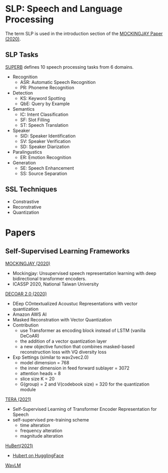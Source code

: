 # SLP: Speech and Language Processing
The term SLP is used in the introduction section of the
[MOCKINGJAY Paper (2020)](https://arxiv.org/pdf/1910.12638.pdf).

## SLP Tasks
[SUPERB](https://superbbenchmark.org/tasks) defines 10 speech processing tasks from 6 domains.
- Recognition
  - ASR: Automatic Speech Recognition
  - PR: Phoneme Recognition
- Detection
  - KS: Keyword Spotting
  - QbE: Query by Example
- Semantics
  - IC: Intent Classification
  - SF: Slot Filling
  - ST: Speech Translation
- Speaker
  - SID: Speaker Identification
  - SV: Speaker Verification
  - SD: Speaker Diarization
- Paralingustics
  - ER: Emotion Recognition
- Generation
  - SE: Speech Enhancement
  - SS: Source Separation

## SSL Techniques
- Constrastive
- Reconstrative
- Quantization

# Papers

## Self-Supervised Learning Frameworks
[MOCKINGJAY (2020)](https://arxiv.org/pdf/1910.12638.pdf)
- Mockingjay: Unsupervised speech representation learning with deep bidirectional transformer encoders.
- ICASSP 2020, National Taiwan University


[DECOAR 2.0 (2020)](https://arxiv.org/pdf/2012.06659.pdf)
- DEep COntextualized Acoustuc Representations with vector quantization
- Amazon AWS AI
- Masked Reconstration with Vector Quantization
- Contribution
  - use Transformer as encoding block instead of LSTM (vanilla DeCoAR)
  - the addition of a vector quantization layer
  - a new objective function that combines masked-based reconstruction loss with VQ diversity loss
- Exp Settings (similar to wav2vec2.0)
  - model dimension = 768
  - the inner dimension in feed forward sublayer = 3072
  - attention heads = 8
  - slice size K = 20
  - G(group) = 2 and V(codebook size) = 320 for the quantization module

[TERA (2021)](https://arxiv.org/pdf/2007.06028.pdf)
- Self-Supervised Learning of Transformer Encoder Representation for Speech
- self-supervised pre-training scheme
  - time alteration
  - frequency alteration
  - magnitude alteration

[HuBert(2021)](https://arxiv.org/abs/2106.07447)
- [Hubert on HugglingFace](https://huggingface.co/transformers/model_doc/hubert.html)

[WavLM]()

